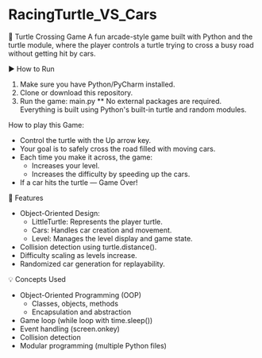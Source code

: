 # RacingTurtle_VS_Cars
🐢 Turtle Crossing Game
A fun arcade-style game built with Python and the turtle module, where the player controls a turtle trying to cross a busy road without getting hit by cars.

▶️ How to Run
1) Make sure you have Python/PyCharm installed.
2) Clone or download this repository.
3) Run the game: main.py
** No external packages are required. Everything is built using Python's built-in turtle and random modules.
   
How to play this Game:
- Control the turtle with the Up arrow key.
- Your goal is to safely cross the road filled with moving cars.
- Each time you make it across, the game:
    - Increases your level.
    - Increases the difficulty by speeding up the cars.
- If a car hits the turtle — Game Over!

🚀 Features
- Object-Oriented Design:
    - LittleTurtle: Represents the player turtle.
    - Cars: Handles car creation and movement.
    - Level: Manages the level display and game state.
- Collision detection using turtle.distance().
- Difficulty scaling as levels increase.
- Randomized car generation for replayability.

💡 Concepts Used
- Object-Oriented Programming (OOP)
    - Classes, objects, methods
    - Encapsulation and abstraction
- Game loop (while loop with time.sleep())
- Event handling (screen.onkey)
- Collision detection
- Modular programming (multiple Python files)



